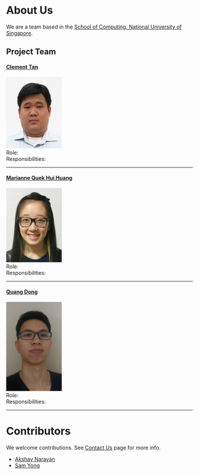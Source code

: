 # About Us

We are a team based in the [School of Computing, National University of Singapore](http://www.comp.nus.edu.sg).

## Project Team

#### [Clement Tan](https://github.com/clementtan) <br>
<img src="images/clementtan.png" width="150"><br>
Role:  <br>
Responsibilities: 

-----

#### [Marianne Quek Hui Huang](http://github.com/marianne121)
<img src="images/marianne121.jpg" width="150"><br>
Role:  <br>
Responsibilities: 

-----

#### [Quang Dong](http://github.com/nqdung14)
<img src="images/quangdung.jpg" width="150"><br>
Role:  <br>
Responsibilities: 

-----


# Contributors

We welcome contributions. See [Contact Us](ContactUs.md) page for more info.

* [Akshay Narayan](https://github.com/se-edu/addressbook-level4/pulls?q=is%3Apr+author%3Aokkhoy)
* [Sam Yong](https://github.com/se-edu/addressbook-level4/pulls?q=is%3Apr+author%3Amauris)
